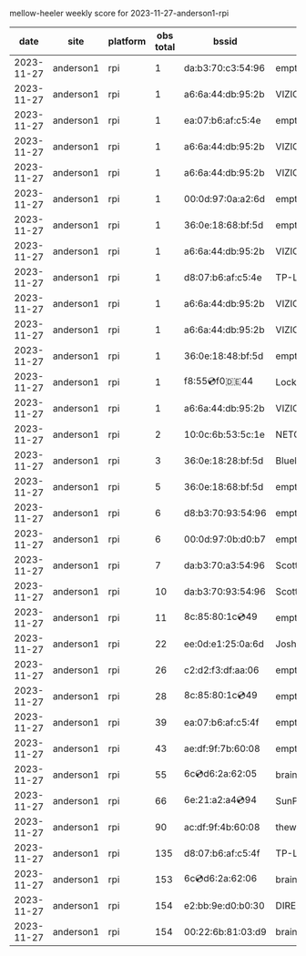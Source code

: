 mellow-heeler weekly score for 2023-11-27-anderson1-rpi

|date|site|platform|obs total|bssid|ssid|
|--|--|--|--|--|--|
|2023-11-27|anderson1|rpi|1|da:b3:70:c3:54:96|empty_ssid|
|2023-11-27|anderson1|rpi|1|a6:6a:44:db:95:2b|VIZIOCastAudio8456|
|2023-11-27|anderson1|rpi|1|ea:07:b6:af:c5:4e|empty_ssid|
|2023-11-27|anderson1|rpi|1|a6:6a:44:db:95:2b|VIZIOCastAudio7578|
|2023-11-27|anderson1|rpi|1|a6:6a:44:db:95:2b|VIZIOCastAudio5973|
|2023-11-27|anderson1|rpi|1|00:0d:97:0a:a2:6d|empty_ssid|
|2023-11-27|anderson1|rpi|1|36:0e:18:68:bf:5d|empty_ssid|
|2023-11-27|anderson1|rpi|1|a6:6a:44:db:95:2b|VIZIOCastAudio4349|
|2023-11-27|anderson1|rpi|1|d8:07:b6:af:c5:4e|TP-Link_C54F|
|2023-11-27|anderson1|rpi|1|a6:6a:44:db:95:2b|VIZIOCastAudio2362|
|2023-11-27|anderson1|rpi|1|a6:6a:44:db:95:2b|VIZIOCastAudio4328|
|2023-11-27|anderson1|rpi|1|36:0e:18:48:bf:5d|empty_ssid|
|2023-11-27|anderson1|rpi|1|f8:55:cd:f0:de:44|Lockwood1|
|2023-11-27|anderson1|rpi|1|a6:6a:44:db:95:2b|VIZIOCastAudio1352|
|2023-11-27|anderson1|rpi|2|10:0c:6b:53:5c:1e|NETGEAR55|
|2023-11-27|anderson1|rpi|3|36:0e:18:28:bf:5d|Bluelotus|
|2023-11-27|anderson1|rpi|5|36:0e:18:68:bf:5d|empty_ssid|
|2023-11-27|anderson1|rpi|6|d8:b3:70:93:54:96|empty_ssid|
|2023-11-27|anderson1|rpi|6|00:0d:97:0b:d0:b7|empty_ssid|
|2023-11-27|anderson1|rpi|7|da:b3:70:a3:54:96|Scott IoT Wifi|
|2023-11-27|anderson1|rpi|10|da:b3:70:93:54:96|Scott WiFi|
|2023-11-27|anderson1|rpi|11|8c:85:80:1c:cd:49|empty_ssid|
|2023-11-27|anderson1|rpi|22|ee:0d:e1:25:0a:6d|JoshLily|
|2023-11-27|anderson1|rpi|26|c2:d2:f3:df:aa:06|empty_ssid|
|2023-11-27|anderson1|rpi|28|8c:85:80:1c:cd:49|empty_ssid|
|2023-11-27|anderson1|rpi|39|ea:07:b6:af:c5:4f|empty_ssid|
|2023-11-27|anderson1|rpi|43|ae:df:9f:7b:60:08|empty_ssid|
|2023-11-27|anderson1|rpi|55|6c:cd:d6:2a:62:05|braingang2_5GEXT|
|2023-11-27|anderson1|rpi|66|6e:21:a2:a4:cd:94|SunPower21450|
|2023-11-27|anderson1|rpi|90|ac:df:9f:4b:60:08|theweef|
|2023-11-27|anderson1|rpi|135|d8:07:b6:af:c5:4f|TP-Link_C54F|
|2023-11-27|anderson1|rpi|153|6c:cd:d6:2a:62:06|braingang2_2GEXT|
|2023-11-27|anderson1|rpi|154|e2:bb:9e:d0:b0:30|DIRECT-9ED03030|
|2023-11-27|anderson1|rpi|154|00:22:6b:81:03:d9|braingang2|
